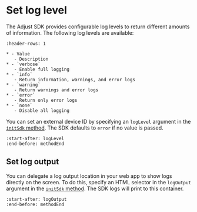 # Set log level

The Adjust SDK provides configurable log levels to return different amounts of information. The following log levels are available:

```{list-table}
:header-rows: 1

* - Value
   - Description
* - `verbose`
   - Enable full logging
* - `info`
   - Return information, warnings, and error logs
* - `warning`
   - Return warnings and error logs
* - `error`
   - Return only error logs
* - `none`
   - Disable all logging
```

You can set an external device ID by specifying an `logLevel` argument in the [`initSdk` method](web-initSdk-invocation). The SDK defaults to `error` if no value is passed.

```{include} /web/fragments/Adjust.md
:start-after: logLevel
:end-before: methodEnd
```

## Set log output

You can delegate a log output location in your web app to show logs directly on the screen. To do this, specify an HTML selector in the `logOutput` argument in the [`initSdk` method](web-initSdk-invocation). The SDK logs will print to this container.

```{include} /web/fragments/Adjust.md
:start-after: logOutput
:end-before: methodEnd
```

